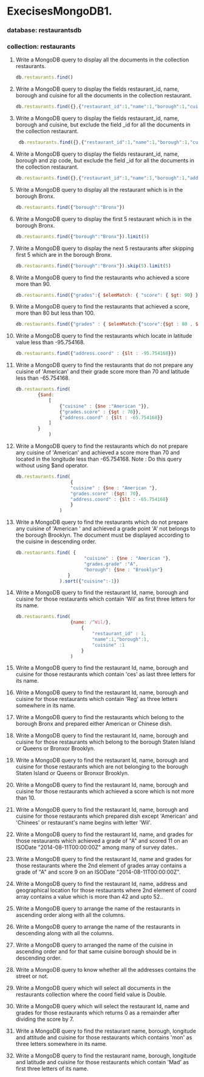 # ExecisesMongoDB1. 

### database: restaurantsdb
### collection: restaurants

1. Write a MongoDB query to display all the documents in the collection restaurants.
   
    ```js 
    db.restaurants.find()
    ```

2. Write a MongoDB query to display the fields restaurant_id, name, borough and cuisine for all the documents in the collection restaurant.
   
    ```js 
    db.restaurants.find({},{"restaurant_id":1,"name":1,"borough":1,"cuisine":1})
    ```

3. Write a MongoDB query to display the fields restaurant_id, name, borough and cuisine, but exclude the field _id for all the documents in the collection restaurant. 
   
   ```js 
    db.restaurants.find({},{"restaurant_id":1,"name":1,"borough":1,"cuisine":1,"_id":0})
    ```

4. Write a MongoDB query to display the fields restaurant_id, name, borough and zip code, but exclude the field _id for all the documents in the collection restaurant. 

    ```js 
    db.restaurants.find({},{"restaurant_id":1,"name":1,"borough":1,"address.zipcode":1,"_id":0})
    ```

5. Write a MongoDB query to display all the restaurant which is in the borough Bronx. 

    ```js 
    db.restaurants.find({"borough":"Bronx"})
    ```

6. Write a MongoDB query to display the first 5 restaurant which is in the borough Bronx. 

    ```js 
    db.restaurants.find({"borough":"Bronx"}).limit(5)
     ```

7. Write a MongoDB query to display the next 5 restaurants after skipping first 5 which are in the borough Bronx. 
    
    ```js 
    db.restaurants.find({"borough":"Bronx"}).skip(5).limit(5)
     ```

8. Write a MongoDB query to find the restaurants who achieved a score more than 90. 

    ```js 
    db.restaurants.find({"grades":{ $elemMatch: { "score": { $gt: 90} }}})
    ```

9.  Write a MongoDB query to find the restaurants that achieved a score, more than 80 but less than 100. 

    ```js 
    db.restaurants.find({"grades" : { $elemMatch:{"score":{$gt : 80 , $lt :100}}}})
    ```

10. Write a MongoDB query to find the restaurants which locate in latitude value less than -95.754168.

    ```js 
    db.restaurants.find({"address.coord" : {$lt : -95.754168}})
    ```

11. Write a MongoDB query to find the restaurants that do not prepare any cuisine of 'American' and their grade score more than 70 and latitude less than -65.754168. 

    ```js 
    db.restaurants.find(
            {$and:
                [
                    {"cuisine" : {$ne :"American "}},
                    {"grades.score" : {$gt : 70}},
                    {"address.coord" : {$lt : -65.754168}}
                ]
            }
                )
    ```

12. Write a MongoDB query to find the restaurants which do not prepare any cuisine of 'American' and achieved a score more than 70 and located in the longitude less than -65.754168.
Note : Do this query without using $and operator. 

    ```js 
    db.restaurants.find(
                        {
                        "cuisine" : {$ne : "American "},
                        "grades.score" :{$gt: 70},
                        "address.coord" : {$lt : -65.754168}
                        }
                    )
    ```

13. Write a MongoDB query to find the restaurants which do not prepare any cuisine of 'American ' and achieved a grade point 'A' not belongs to the borough Brooklyn. The document must be displayed according to the cuisine in descending order. 

    ```js 
    db.restaurants.find( {
                             "cuisine" : {$ne : "American "},
                             "grades.grade" :"A",
                             "borough": {$ne : "Brooklyn"}
                       } 
                    ).sort({"cuisine":-1})
    ```

14. Write a MongoDB query to find the restaurant Id, name, borough and cuisine for those restaurants which contain 'Wil' as first three letters for its name. 

    ```js 
    db.restaurants.find(
                        {name: /^Wil/},
                            {
                                "restaurant_id" : 1,
                                "name":1,"borough":1,
                                "cuisine" :1
                            }
                        )
    ```

15. Write a MongoDB query to find the restaurant Id, name, borough and cuisine for those restaurants which contain 'ces' as last three letters for its name. 


16. Write a MongoDB query to find the restaurant Id, name, borough and cuisine for those restaurants which contain 'Reg' as three letters somewhere in its name. 


17. Write a MongoDB query to find the restaurants which belong to the borough Bronx and prepared either American or Chinese dish. 


18. Write a MongoDB query to find the restaurant Id, name, borough and cuisine for those restaurants which belong to the borough Staten Island or Queens or Bronxor Brooklyn. 


19. Write a MongoDB query to find the restaurant Id, name, borough and cuisine for those restaurants which are not belonging to the borough Staten Island or Queens or Bronxor Brooklyn. 


20. Write a MongoDB query to find the restaurant Id, name, borough and cuisine for those restaurants which achieved a score which is not more than 10. 


21. Write a MongoDB query to find the restaurant Id, name, borough and cuisine for those restaurants which prepared dish except 'American' and 'Chinees' or restaurant's name begins with letter 'Wil'. 


22. Write a MongoDB query to find the restaurant Id, name, and grades for those restaurants which achieved a grade of "A" and scored 11 on an ISODate "2014-08-11T00:00:00Z" among many of survey dates.. 


23. Write a MongoDB query to find the restaurant Id, name and grades for those restaurants where the 2nd element of grades array contains a grade of "A" and score 9 on an ISODate "2014-08-11T00:00:00Z". 


24. Write a MongoDB query to find the restaurant Id, name, address and geographical location for those restaurants where 2nd element of coord array contains a value which is more than 42 and upto 52.. 


25. Write a MongoDB query to arrange the name of the restaurants in ascending order along with all the columns. 


26. Write a MongoDB query to arrange the name of the restaurants in descending along with all the columns. 


27. Write a MongoDB query to arranged the name of the cuisine in ascending order and for that same cuisine borough should be in descending order. 


28. Write a MongoDB query to know whether all the addresses contains the street or not. 


29. Write a MongoDB query which will select all documents in the restaurants collection where the coord field value is Double. 


30. Write a MongoDB query which will select the restaurant Id, name and grades for those restaurants which returns 0 as a remainder after dividing the score by 7. 


31. Write a MongoDB query to find the restaurant name, borough, longitude and attitude and cuisine for those restaurants which contains 'mon' as three letters somewhere in its name. 


32. Write a MongoDB query to find the restaurant name, borough, longitude and latitude and cuisine for those restaurants which contain 'Mad' as first three letters of its name. 
